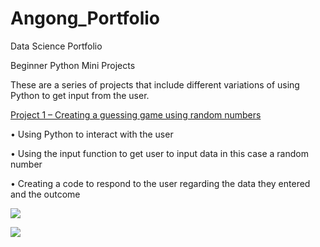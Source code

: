 # Angong_Portfolio
Data Science Portfolio

Beginner Python Mini Projects

These are a series of projects that include different variations of using Python to get input from the user.

[Project 1 – Creating a guessing game using random numbers](https://gist.github.com/angongcelenica/693535b5cc9d2b51ffb3b7c6b8c6fadb) 

•	Using Python to interact with the user

•	Using the input function to get user to input data in this case a random number

•	Creating a code to respond to the user regarding the data they entered and the outcome

![](/images/blob/main/random%20no.%20wrong.png?raw=true)

![](/images/blob/main/right.png)

